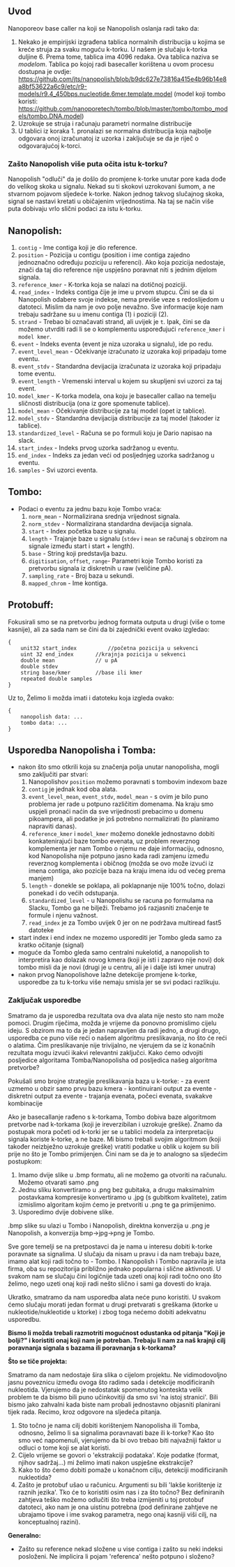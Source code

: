 ## Uvod

Nanoporeov base caller na koji se Nanopolish oslanja radi tako da:
1. Nekako je empirijski izgrađena tablica normalnih distribucija u kojima se kreće struja za svaku moguću k-torku. U našem je slučaju k-torka duljine 6. Prema tome, tablica ima 4096 redaka. Ova tablica naziva se *modelom*. Tablica po kojoj radi basecaller korištena u ovom procesu dostupna je ovdje: https://github.com/jts/nanopolish/blob/b9dc627e73816a415e4b96b14e8a8bf53622a6c9/etc/r9-models/r9.4_450bps.nucleotide.6mer.template.model (model koji tombo koristi: https://github.com/nanoporetech/tombo/blob/master/tombo/tombo_models/tombo.DNA.model)
2. Uzrokuje se struja i računaju parametri normalne distribucije
3. U tablici iz koraka 1. pronalazi se normalna distribucija koja najbolje odgovara onoj izračunatoj iz uzorka i zaključuje se da je riječ o odgovarajućoj k-torci.

### Zašto Nanopolish više puta očita istu k-torku?

Nanopolish "odluči" da je došlo do promjene k-torke unutar pore kada dođe do velikog skoka u signalu. Nekad su ti skokovi uzrokovani šumom, a ne stvarnom pojavom sljedeće k-torke. Nakon jednog takvog slučajnog skoka, signal se nastavi kretati u običajenim vrijednostima. Na taj se način više puta dobivaju vrlo slični podaci za istu k-torku.

## Nanopolish:

1. `contig` - Ime contiga koji je dio reference.
2. `position` - Pozicija u contigu (position i ime contiga zajedno jednoznačno određuju poziciju u referenci). Ako koja pozicija nedostaje, znači da taj dio reference nije uspješno poravnat niti s jednim dijelom signala.
3. `reference_kmer` - K-torka koja se nalazi na dotičnoj poziciji.
4. `read_index` - Indeks contiga čije je ime u prvom stupcu. Čini se da si Nanopolish odabere svoje indekse, nema previše veze s redoslijedom u datoteci.  Mislim da nam je ovo polje nevažno. Sve informacije koje nam trebaju sadržane su u imenu contiga (1) i poziciji (2).
5. `strand` - Trebao bi označavati strand, ali uvijek je `t`. Ipak, čini se da možemo utvrditi radi li se o komplementu uspoređujući `reference_kmer` i `model kmer`.
6. `event` - Indeks eventa (event je niza uzoraka u signalu), ide po redu.
7. `event_level_mean` - Očekivanje izračunato iz uzoraka koji pripadaju tome eventu.
8. `event_stdv` - Standardna devijacija izračunata iz uzoraka koji pripadaju tome eventu.
9. `event_length` - Vremenski interval u kojem su skupljeni svi uzorci za taj event.
10. `model_kmer` - K-torka modela, ona koju je basecaller callao na temelju sličnosti distribucija (ona iz gore spomenute tablice).
11. `model_mean` - Očekivanje distribucije za taj model (opet iz tablice).
12. `model_stdv` - Standardna devijacija distribucije za taj model (takoder iz tablice).
12. `standardized_level` - Računa se po formuli koju je Dario napisao na slack.
13. `start_index` - Indeks prvog uzorka sadržanog u eventu.
14. `end_index` - Indeks za jedan veći od posljednjeg uzorka sadržanog u eventu.
15. `samples` - Svi uzorci eventa.

## Tombo:
  - Podaci o eventu za jednu bazu koje Tombo vraća:
 	1. `norm_mean` - Normalizirana srednja vrijednost signala.
	2. `norm_stdev` - Normalizirana standardna devijacija signala.
	3. `start` - Index početka baze u signalu.
	4. `length` - Trajanje baze u signalu (`stdev` i `mean` se računaj s obzirom na signale između start i start + length).
	5. `base` - String koji predstavlja bazu.
	6. `digitisation`, `offset`, `range`- Parametri koje Tombo koristi za pretvorbu signala iz diskretnih u raw (veličine pA).
	7. `sampling_rate` - Broj baza u sekundi.
	8. `mapped_chrom` - Ime kontiga.
  
## Protobuff:
Fokusirali smo se na pretvorbu jednog formata outputa u drugi (više o tome kasnije), ali za sada nam se čini da bi zajednički event ovako izgledao:
```
{
	unit32 start_index    		//početna pozicija u sekvenci
	uint 32 end_index		//krajnja pozicija u sekvenci
	double mean 			// u pA
	double stdev		
	string base/kmer		//base ili kmer 
	repeated double samples
}
```
Uz to, Želimo li možda imati i datoteku koja izgleda ovako:
```
{
	nanopolish data: ...
	tombo data: ...
}
```


## Usporedba Nanopolisha i Tomba:
  - nakon što smo otkrili koja su značenja polja unutar nanopolisha, mogli smo zaključiti par stvari:
  	1. Nanopolishov `position` možemo poravnati s tombovim indexom baze
	2. `contig` je jednak kod oba alata.
	3. `event_level_mean`, `event_stdv`, `model_mean` - s ovim je bilo puno problema jer rade u potpuno različitim domenama. Na kraju smo uspjeli pronaći naćin da sve vrijednosti prebacimo u domenu pikoampera, ali podatke je još potrebno normalizirati (to planiramo napraviti danas).
	4. `reference_kmer` i `model_kmer` možemo donekle jednostavno dobiti konkatenirajući baze tombo evenata, uz problem reverznog komplementa jer nam Tombo o njemu ne daje informaciju, odnosno, kod Nanopolisha nije potpuno jasno kada radi zamjenu između reverznog komplementa i običnog (možda se ovo može izvući iz imena contiga, ako pozicije baza na kraju imena idu od većeg prema manjem)
	5. `length` - donekle se poklapa, ali poklapnanje nije 100% točno, dolazi ponekad i do većih odstupanja.
	6. `standardized_level` - u Nanopolishu se racuna po formulama na Slacku, Tombo ga ne bilježi. Trebamo još razjasniti značenje te formule i njenu važnost.
	7. `read_index` je za Tombo uvijek 0 jer on ne podržava multiread fast5 datoteke
  - start index i end index ne mozemo usporediti jer Tombo gleda samo za kratko očitanje (signal)
  - moguće da Tombo gleda samo centralni nukelotid, a nanopolish to interpretira kao dolazak novog kmera (koji je isti i zapravo nije novi) dok tombo misli da je novi (drugi je u centru, ali je i dalje isti kmer unutra)
  - nakon prvog Nanopolishove lažne detekcije promjene k-torke, usporedbe za tu k-torku više nemaju smisla jer se svi podaci razlikuju.
  ### Zaključak usporedbe
Smatramo da je usporedba rezultata ova dva alata nije nesto sto nam može pomoci. Drugim riječima, možda je vrijeme da ponovno promislimo cijelu ideju. S obzirom ma to da je jedan napravljen da radi jedno, a drugi drugo, usporedba ce puno više reći o našem algoritmu preslikavanja, no što će reći o alatima. Čim preslikavanje nije trivijalno, ne vjerujem da se iz konačnih rezultata mogu izvući ikakvi relevantni zaključci. Kako ćemo odvojiti posljedice algoritama Tomba/Nanopolisha od posljedica našeg algoritma pretvorbe?

Pokušali smo brojne strategije preslikavanja baza u k-torke:
    - za event uzmemo u obzir samo prvu bazu kmera
    - kontinuirani output za evente
    - diskretni output za evente
    - trajanja evenata, počeci evenata, svakakve kombinacije

Ako je basecallanje rađeno s k-torkama, Tombo dobiva baze algoritmom pretvorbe nad k-torkama (koji je ireverzibilan i uzrokuje greške). Znamo da postupak mora početi od k-torki jer se u tablici modela za interpretaciju signala koriste k-torke, a ne baze. Mi bismo trebali svojim algoritmom (koji također neizbježno uzrokuje greške) vratiti podatke u oblik u kojem su bili prije no što je Tombo primijenjen. Čini nam se da je to analogno sa sljedećim postupkom:
1. Imamo dvije slike u .bmp formatu, ali ne možemo ga otvoriti na računalu.  Možemo otvarati samo .png
2. Jednu sliku konvertiramo u .png bez gubitaka, a drugu maksimalnim postavkama kompresije konvertiramo u .jpg (s gubitkom kvalitete), zatim izmislimo algoritam kojim ćemo je pretvoriti u .png te ga primijenimo.
3. Usporedimo dvije dobivene slike.

.bmp slike su ulazi u Tombo i Nanopolish, direktna konverzija u .png je Nanopolish, a konverzija bmp->jpg->png je Tombo.

Sve gore temelji se na pretpostavci da je nama u interesu dobiti k-torke poravnate sa signalima. U slučaju da nisam u pravu i da nam trebaju baze, imamo alat koji radi točno to - Tombo. I Nanopolish i Tombo napravila je ista firma, oba su repozitorija približno jednako popularna i slične aktivnosti. U svakom nam se slučaju čini logičnije tada uzeti onaj koji radi točno ono što želimo, nego uzeti onaj koji radi nešto slično i sami ga dovesti do kraja.

Ukratko, smatramo da nam usporedba alata neće puno koristiti. U svakom ćemo slučaju morati jedan format u drugi pretvarati s greškama (ktorke u nukleotide/nukleotide u ktorke) i zbog toga nećemo dobiti adekvatnu usporedbu.

**Bismo li možda trebali razmotriti mogućnost odustanka od pitanja "Koji je bolji?" i koristiti onaj koji nam je potreban. Trebaju li nam za naš krajnji cilj poravnanja signala s bazama ili poravnanja s k-torkama?**


**Što se tiče projekta:**

Smatramo da nam nedostaje šira slika o cijelom projektu. Ne vidimodovoljno jasnu poveznicu između ovoga što radimo sada i detekcije modificiranih nukleotida.  Vjerujemo da je nedostatak spomenutog konteskta velik problem te da bismo bili puno učinkovitiji da smo svi 'na istoj stranici'. Bili bismo jako zahvalni kada biste nam probali jednostavno objasniti planirani tijek rada. Recimo, kroz odgovore na sljedeća pitanja.
1. Sto točno je nama cilj dobiti korištenjem Nanopolisha ili Tomba, odnosno, želimo li sa signalima poravnavati baze ili k-torke? Kao što smo već napomenuli, vjerujemo da bi ovo trebao biti najvažniji faktor u odluci o tome koji se alat koristi.
2. Cijelo vrijeme se govori o 'ekstrakciji podataka'. Koje podatke (format, njihov sadržaj...) mi želimo imati nakon uspješne ekstrakcije?
3. Kako to što ćemo dobiti pomaže u konačnom cilju, detekciji modificiranih nukleotida?
4. Zašto je protobuf ušao u računicu. Argumenti su bili 'lakše korištenje iz raznih jezika'. Tko će to koristiti osim nas i za što točno? Bez definiranih zahtjeva teško možemo odlučiti što treba izmijeniti u toj protobuf datoteci, ako nam je ona uistinu potrebna (pod definirane zahtjeve ne ubrajamo tipove i ime svakog parametra, nego onaj kasniji viši cilj, na konceptualnoj razini).


**Generalno:**
 - Zašto su reference nekad složene u vise contiga i zašto su neki indeksi posloženi. Ne implicira li pojam 'referenca' nešto potpuno i složeno?

